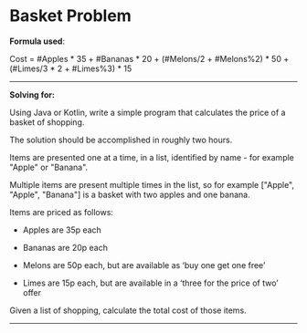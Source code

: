# Basket Problem


**Formula used**:

Cost = #Apples * 35 + #Bananas * 20 + (#Melons/2 + #Melons%2) * 50 + (#Limes/3 * 2 + #Limes%3) * 15

---

**Solving for:**

Using Java or Kotlin, write a simple program that calculates the price of a basket of shopping.

The solution should be accomplished in roughly two hours.

Items are presented one at a time, in a list, identified by name - for example "Apple" or "Banana".

Multiple items are present multiple times in the list, so for example ["Apple", "Apple", "Banana"] is a basket with two apples and one banana.

Items are priced as follows:

- Apples are 35p each

- Bananas are 20p each

- Melons are 50p each, but are available as ‘buy one get one free’

- Limes are 15p each, but are available in a ‘three for the price of two’ offer

Given a list of shopping, calculate the total cost of those items.

---
